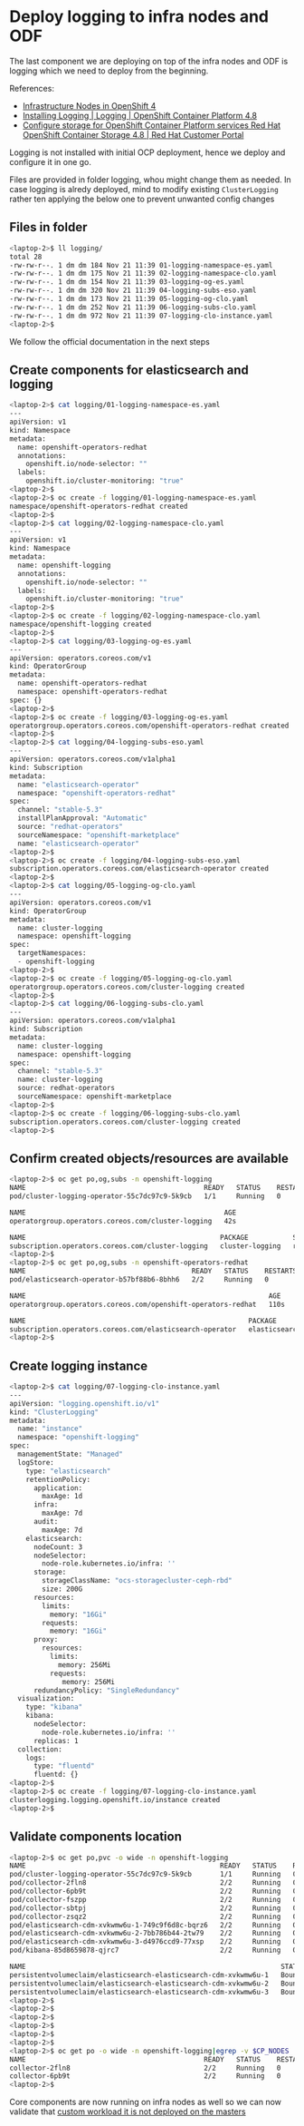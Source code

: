 # Deploy logging to infra nodes and ODF

The last component we are deploying on top of the infra nodes and ODF is logging which we need to deploy from the beginning.

References:
* [Infrastructure Nodes in OpenShift 4](https://access.redhat.com/solutions/5034771)
* [Installing Logging | Logging | OpenShift Container Platform 4.8](https://docs.openshift.com/container-platform/4.8/logging/cluster-logging-deploying.html#cluster-logging-deploy-cli_cluster-logging-deploying)
* [Configure storage for OpenShift Container Platform services Red Hat OpenShift Container Storage 4.8 | Red Hat Customer Portal](https://access.redhat.com/documentation/en-us/red_hat_openshift_container_storage/4.8/html/managing_and_allocating_storage_resources/configure-storage-for-openshift-container-platform-services_rhocs#cluster-logging-for-openshift-container-storage_rhocs)
  

Logging is not installed with initial OCP deployment, hence we deploy and configure it in one go.

Files are provided in folder logging, whou might change them as needed. In case logging is alredy deployed, mind to modify existing ```ClusterLogging``` rather ten applying the below one to prevent unwanted config changes

## Files in folder

```bash
<laptop-2>$ ll logging/
total 28
-rw-rw-r--. 1 dm dm 184 Nov 21 11:39 01-logging-namespace-es.yaml
-rw-rw-r--. 1 dm dm 175 Nov 21 11:39 02-logging-namespace-clo.yaml
-rw-rw-r--. 1 dm dm 154 Nov 21 11:39 03-logging-og-es.yaml
-rw-rw-r--. 1 dm dm 320 Nov 21 11:39 04-logging-subs-eso.yaml
-rw-rw-r--. 1 dm dm 173 Nov 21 11:39 05-logging-og-clo.yaml
-rw-rw-r--. 1 dm dm 252 Nov 21 11:39 06-logging-subs-clo.yaml
-rw-rw-r--. 1 dm dm 972 Nov 21 11:39 07-logging-clo-instance.yaml
<laptop-2>$ 
```

We follow the official documentation in the next steps

## Create components for elasticsearch and logging

```bash
<laptop-2>$ cat logging/01-logging-namespace-es.yaml 
---
apiVersion: v1
kind: Namespace
metadata:
  name: openshift-operators-redhat
  annotations:
    openshift.io/node-selector: ""
  labels:
    openshift.io/cluster-monitoring: "true"
<laptop-2>$ 
<laptop-2>$ oc create -f logging/01-logging-namespace-es.yaml
namespace/openshift-operators-redhat created
<laptop-2>$ 
<laptop-2>$ cat logging/02-logging-namespace-clo.yaml 
---
apiVersion: v1
kind: Namespace
metadata:
  name: openshift-logging
  annotations:
    openshift.io/node-selector: ""
  labels:
    openshift.io/cluster-monitoring: "true"
<laptop-2>$ 
<laptop-2>$ oc create -f logging/02-logging-namespace-clo.yaml 
namespace/openshift-logging created
<laptop-2>$ 
<laptop-2>$ cat logging/03-logging-og-es.yaml 
---
apiVersion: operators.coreos.com/v1
kind: OperatorGroup
metadata:
  name: openshift-operators-redhat
  namespace: openshift-operators-redhat
spec: {}
<laptop-2>$ 
<laptop-2>$ oc create -f logging/03-logging-og-es.yaml 
operatorgroup.operators.coreos.com/openshift-operators-redhat created
<laptop-2>$ 
<laptop-2>$ cat logging/04-logging-subs-eso.yaml 
---
apiVersion: operators.coreos.com/v1alpha1
kind: Subscription
metadata:
  name: "elasticsearch-operator"
  namespace: "openshift-operators-redhat"
spec:
  channel: "stable-5.3"
  installPlanApproval: "Automatic"
  source: "redhat-operators"
  sourceNamespace: "openshift-marketplace"
  name: "elasticsearch-operator"
<laptop-2>$ 
<laptop-2>$ oc create -f logging/04-logging-subs-eso.yaml
subscription.operators.coreos.com/elasticsearch-operator created
<laptop-2>$ 
<laptop-2>$ cat logging/05-logging-og-clo.yaml 
---
apiVersion: operators.coreos.com/v1
kind: OperatorGroup
metadata:
  name: cluster-logging
  namespace: openshift-logging
spec:
  targetNamespaces:
  - openshift-logging
<laptop-2>$ 
<laptop-2>$ oc create -f logging/05-logging-og-clo.yaml
operatorgroup.operators.coreos.com/cluster-logging created
<laptop-2>$ 
<laptop-2>$ cat logging/06-logging-subs-clo.yaml 
---
apiVersion: operators.coreos.com/v1alpha1
kind: Subscription
metadata:
  name: cluster-logging
  namespace: openshift-logging
spec:
  channel: "stable-5.3"
  name: cluster-logging
  source: redhat-operators
  sourceNamespace: openshift-marketplace
<laptop-2>$ 
<laptop-2>$ oc create -f logging/06-logging-subs-clo.yaml
subscription.operators.coreos.com/cluster-logging created
<laptop-2>$ 
```

## Confirm created objects/resources are available

```bash
<laptop-2>$ oc get po,og,subs -n openshift-logging
NAME                                            READY   STATUS    RESTARTS   AGE
pod/cluster-logging-operator-55c7dc97c9-5k9cb   1/1     Running   0          15s

NAME                                                 AGE
operatorgroup.operators.coreos.com/cluster-logging   42s

NAME                                                PACKAGE           SOURCE             CHANNEL
subscription.operators.coreos.com/cluster-logging   cluster-logging   redhat-operators   stable-5.3
<laptop-2>$ 
<laptop-2>$ oc get po,og,subs -n openshift-operators-redhat
NAME                                         READY   STATUS    RESTARTS   AGE
pod/elasticsearch-operator-b57bf88b6-8bhh6   2/2     Running   0          67s

NAME                                                            AGE
operatorgroup.operators.coreos.com/openshift-operators-redhat   110s

NAME                                                       PACKAGE                  SOURCE             CHANNEL
subscription.operators.coreos.com/elasticsearch-operator   elasticsearch-operator   redhat-operators   stable-5.3
<laptop-2>$ 
```

## Create logging instance

```bash
<laptop-2>$ cat logging/07-logging-clo-instance.yaml 
---
apiVersion: "logging.openshift.io/v1"
kind: "ClusterLogging"
metadata:
  name: "instance"
  namespace: "openshift-logging"
spec:
  managementState: "Managed"
  logStore:
    type: "elasticsearch"
    retentionPolicy:
      application:
        maxAge: 1d
      infra:
        maxAge: 7d
      audit:
        maxAge: 7d
    elasticsearch:
      nodeCount: 3
      nodeSelector:
        node-role.kubernetes.io/infra: ''
      storage:
        storageClassName: "ocs-storagecluster-ceph-rbd"
        size: 200G
      resources:
        limits:
          memory: "16Gi"
        requests:
          memory: "16Gi"
      proxy:
        resources:
          limits:
            memory: 256Mi
          requests:
             memory: 256Mi
      redundancyPolicy: "SingleRedundancy"
  visualization:
    type: "kibana"
    kibana:
      nodeSelector:
        node-role.kubernetes.io/infra: ''
      replicas: 1
  collection:
    logs:
      type: "fluentd"
      fluentd: {}
<laptop-2>$ 
<laptop-2>$ oc create -f logging/07-logging-clo-instance.yaml 
clusterlogging.logging.openshift.io/instance created
<laptop-2>$ 
```

## Validate components location

```bash
<laptop-2>$ oc get po,pvc -o wide -n openshift-logging
NAME                                                READY   STATUS    RESTARTS   AGE     IP             NODE                                         NOMINATED NODE   READINESS GATES
pod/cluster-logging-operator-55c7dc97c9-5k9cb       1/1     Running   0          2m53s   10.128.1.77    ip-10-0-157-223.us-west-2.compute.internal   <none>           <none>
pod/collector-2fln8                                 2/2     Running   0          46s     10.131.0.105   ip-10-0-177-190.us-west-2.compute.internal   <none>           <none>
pod/collector-6pb9t                                 2/2     Running   0          51s     10.128.2.18    ip-10-0-148-134.us-west-2.compute.internal   <none>           <none>
pod/collector-fszpp                                 2/2     Running   0          57s     10.128.1.82    ip-10-0-157-223.us-west-2.compute.internal   <none>           <none>
pod/collector-sbtpj                                 2/2     Running   0          47s     10.129.0.73    ip-10-0-173-122.us-west-2.compute.internal   <none>           <none>
pod/collector-zsqz2                                 2/2     Running   0          39s     10.130.0.146   ip-10-0-206-223.us-west-2.compute.internal   <none>           <none>
pod/elasticsearch-cdm-xvkwmw6u-1-749c9f6d8c-bqrz6   2/2     Running   0          82s     10.130.0.144   ip-10-0-206-223.us-west-2.compute.internal   <none>           <none>
pod/elasticsearch-cdm-xvkwmw6u-2-7bb786b44-2tw79    2/2     Running   0          81s     10.129.0.71    ip-10-0-173-122.us-west-2.compute.internal   <none>           <none>
pod/elasticsearch-cdm-xvkwmw6u-3-d4976ccd9-77xsp    2/2     Running   0          80s     10.128.1.80    ip-10-0-157-223.us-west-2.compute.internal   <none>           <none>
pod/kibana-85d8659878-qjrc7                         2/2     Running   0          82s     10.128.1.79    ip-10-0-157-223.us-west-2.compute.internal   <none>           <none>

NAME                                                               STATUS   VOLUME                                     CAPACITY   ACCESS MODES   STORAGECLASS                  AGE   VOLUMEMODE
persistentvolumeclaim/elasticsearch-elasticsearch-cdm-xvkwmw6u-1   Bound    pvc-ba8bea9a-653b-486e-98f8-426a80441a3b   187Gi      RWO            ocs-storagecluster-ceph-rbd   82s   Filesystem
persistentvolumeclaim/elasticsearch-elasticsearch-cdm-xvkwmw6u-2   Bound    pvc-26434b22-bcf9-4173-8c73-f6e3ba3ee4f3   187Gi      RWO            ocs-storagecluster-ceph-rbd   82s   Filesystem
persistentvolumeclaim/elasticsearch-elasticsearch-cdm-xvkwmw6u-3   Bound    pvc-af7ac0ba-0f88-4612-9a90-2957e7c38e76   187Gi      RWO            ocs-storagecluster-ceph-rbd   82s   Filesystem
<laptop-2>$ 
<laptop-2>$ 
<laptop-2>$ 
<laptop-2>$ 
<laptop-2>$ 
<laptop-2>$ 
<laptop-2>$ oc get po -o wide -n openshift-logging|egrep -v $CP_NODES
NAME                                            READY   STATUS    RESTARTS   AGE     IP             NODE                                         NOMINATED NODE   READINESS GATES
collector-2fln8                                 2/2     Running   0          77s     10.131.0.105   ip-10-0-177-190.us-west-2.compute.internal   <none>           <none>
collector-6pb9t                                 2/2     Running   0          82s     10.128.2.18    ip-10-0-148-134.us-west-2.compute.internal   <none>           <none>
<laptop-2>$ 
```

Core components are now running on infra nodes as well so we can now validate that [custom workload it is not deployed on the masters](Run_test_workload_to_validate_scheduling.md)


